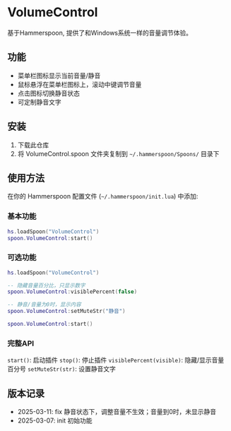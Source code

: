 # VolumeControl

基于Hammerspoon, 提供了和Windows系统一样的音量调节体验。

## 功能

- 菜单栏图标显示当前音量/静音
- 鼠标悬浮在菜单栏图标上，滚动中键调节音量
- 点击图标切换静音状态
- 可定制静音文字

## 安装

1. 下载此仓库
2. 将 VolumeControl.spoon 文件夹复制到 `~/.hammerspoon/Spoons/` 目录下

## 使用方法
在你的 Hammerspoon 配置文件 (`~/.hammerspoon/init.lua`) 中添加:

### 基本功能

```lua
hs.loadSpoon("VolumeControl")
spoon.VolumeControl:start()
```

### 可选功能
```lua
hs.loadSpoon("VolumeControl")

-- 隐藏音量百分比，只显示数字
spoon.VolumeControl:visiblePercent(false)

-- 静音/音量为0时，显示内容
spoon.VolumeControl:setMuteStr("静音")

spoon.VolumeControl:start()
```

### 完整API
`start()`: 启动插件
`stop()`: 停止插件
`visiblePercent(visible)`: 隐藏/显示音量百分号
`setMuteStr(str)`: 设置静音文字

## 版本记录
- 2025-03-11: fix 静音状态下，调整音量不生效；音量到0时，未显示静音
- 2025-03-07: init 初始功能